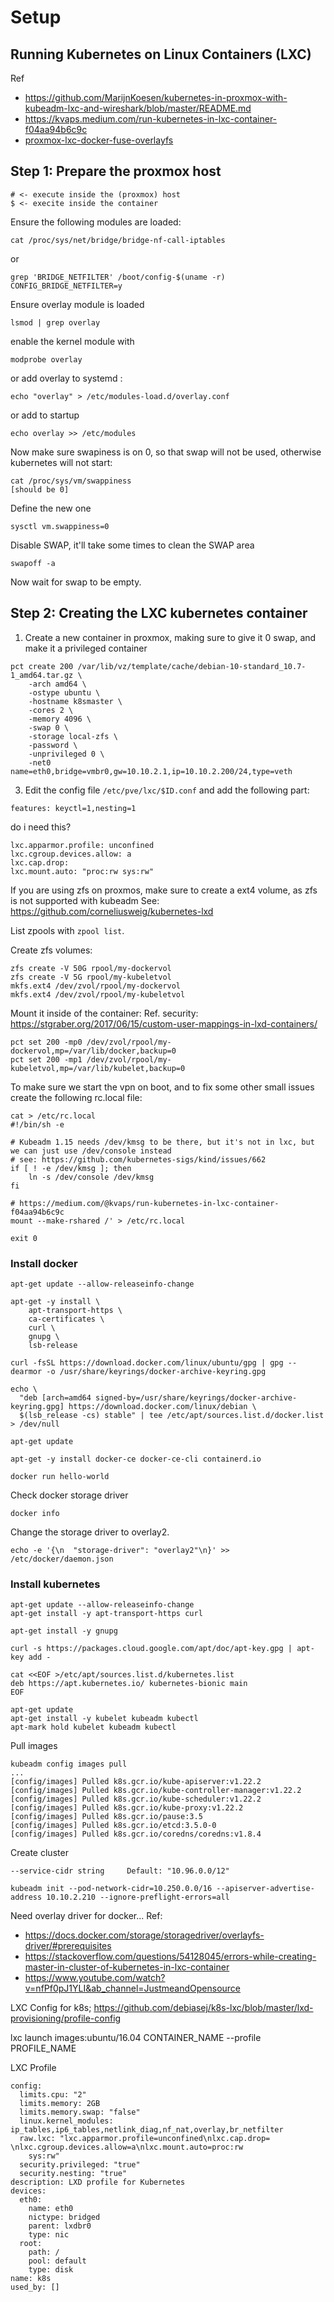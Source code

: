# Setup

## Running Kubernetes on Linux Containers (LXC)
Ref
* https://github.com/MarijnKoesen/kubernetes-in-proxmox-with-kubeadm-lxc-and-wireshark/blob/master/README.md
* https://kvaps.medium.com/run-kubernetes-in-lxc-container-f04aa94b6c9c
* [proxmox-lxc-docker-fuse-overlayfs](https://c-goes.github.io/posts/proxmox-lxc-docker-fuse-overlayfs)

## Step 1: Prepare the proxmox host

```
# <- execute inside the (proxmox) host
$ <- execite inside the container
```

Ensure the following modules are loaded:
```
cat /proc/sys/net/bridge/bridge-nf-call-iptables
```
or
```
grep 'BRIDGE_NETFILTER' /boot/config-$(uname -r)
CONFIG_BRIDGE_NETFILTER=y
```

Ensure overlay module is loaded
```
lsmod | grep overlay
```

enable the kernel module with
```
modprobe overlay
```
or add overlay to systemd :
```
echo "overlay" > /etc/modules-load.d/overlay.conf
```
or add to startup
```
echo overlay >> /etc/modules
```

Now make sure swapiness is on 0, so that swap will not be used, otherwise kubernetes will not start:

```
cat /proc/sys/vm/swappiness
[should be 0]
```

Define the new one

```
sysctl vm.swappiness=0
```

Disable SWAP, it'll take some times to clean the SWAP area
```
swapoff -a
```

Now wait for swap to be empty.

## Step 2: Creating the LXC kubernetes container

1) Create a new container in proxmox, making sure to give it 0 swap, and make it a privileged container
```
pct create 200 /var/lib/vz/template/cache/debian-10-standard_10.7-1_amd64.tar.gz \
    -arch amd64 \
    -ostype ubuntu \
    -hostname k8smaster \
    -cores 2 \
    -memory 4096 \
    -swap 0 \
    -storage local-zfs \
    -password \
    -unprivileged 0 \
    -net0 name=eth0,bridge=vmbr0,gw=10.10.2.1,ip=10.10.2.200/24,type=veth
```


3) Edit the config file `/etc/pve/lxc/$ID.conf` and add the following part:

```
features: keyctl=1,nesting=1
``` 

do i need this?
```
lxc.apparmor.profile: unconfined
lxc.cgroup.devices.allow: a
lxc.cap.drop:
lxc.mount.auto: "proc:rw sys:rw"
```

If you are using zfs on proxmos, make sure to create a ext4 volume, as zfs is not supported with kubeadm
See: https://github.com/corneliusweig/kubernetes-lxd

List zpools with ```zpool list```.

Create zfs volumes:
```
zfs create -V 50G rpool/my-dockervol
zfs create -V 5G rpool/my-kubeletvol
mkfs.ext4 /dev/zvol/rpool/my-dockervol
mkfs.ext4 /dev/zvol/rpool/my-kubeletvol
```

Mount it inside of the container:
Ref. security: https://stgraber.org/2017/06/15/custom-user-mappings-in-lxd-containers/
```
pct set 200 -mp0 /dev/zvol/rpool/my-dockervol,mp=/var/lib/docker,backup=0
pct set 200 -mp1 /dev/zvol/rpool/my-kubeletvol,mp=/var/lib/kubelet,backup=0
```

To make sure we start the vpn on boot, and to fix some other small issues create the following rc.local file:

```
cat > /etc/rc.local
#!/bin/sh -e

# Kubeadm 1.15 needs /dev/kmsg to be there, but it's not in lxc, but we can just use /dev/console instead
# see: https://github.com/kubernetes-sigs/kind/issues/662
if [ ! -e /dev/kmsg ]; then
    ln -s /dev/console /dev/kmsg
fi

# https://medium.com/@kvaps/run-kubernetes-in-lxc-container-f04aa94b6c9c
mount --make-rshared /' > /etc/rc.local

exit 0
```


### Install docker
```
apt-get update --allow-releaseinfo-change

apt-get -y install \
    apt-transport-https \
    ca-certificates \
    curl \
    gnupg \
    lsb-release
    
curl -fsSL https://download.docker.com/linux/ubuntu/gpg | gpg --dearmor -o /usr/share/keyrings/docker-archive-keyring.gpg

echo \
  "deb [arch=amd64 signed-by=/usr/share/keyrings/docker-archive-keyring.gpg] https://download.docker.com/linux/debian \
  $(lsb_release -cs) stable" | tee /etc/apt/sources.list.d/docker.list > /dev/null
  
apt-get update

apt-get -y install docker-ce docker-ce-cli containerd.io

docker run hello-world
```
Check docker storage driver
```
docker info
```

Change the storage driver to overlay2.
```
echo -e '{\n  "storage-driver": "overlay2"\n}' >> /etc/docker/daemon.json
```


### Install kubernetes

```
apt-get update --allow-releaseinfo-change
apt-get install -y apt-transport-https curl

apt-get install -y gnupg

curl -s https://packages.cloud.google.com/apt/doc/apt-key.gpg | apt-key add -

cat <<EOF >/etc/apt/sources.list.d/kubernetes.list
deb https://apt.kubernetes.io/ kubernetes-bionic main
EOF

apt-get update
apt-get install -y kubelet kubeadm kubectl
apt-mark hold kubelet kubeadm kubectl
```




Pull images
```
kubeadm config images pull
...
[config/images] Pulled k8s.gcr.io/kube-apiserver:v1.22.2
[config/images] Pulled k8s.gcr.io/kube-controller-manager:v1.22.2
[config/images] Pulled k8s.gcr.io/kube-scheduler:v1.22.2
[config/images] Pulled k8s.gcr.io/kube-proxy:v1.22.2
[config/images] Pulled k8s.gcr.io/pause:3.5
[config/images] Pulled k8s.gcr.io/etcd:3.5.0-0
[config/images] Pulled k8s.gcr.io/coredns/coredns:v1.8.4
```

Create cluster

```
--service-cidr string     Default: "10.96.0.0/12"

kubeadm init --pod-network-cidr=10.250.0.0/16 --apiserver-advertise-address 10.10.2.210 --ignore-preflight-errors=all
```

Need overlay driver for docker...
Ref:
* https://docs.docker.com/storage/storagedriver/overlayfs-driver/#prerequisites
* https://stackoverflow.com/questions/54128045/errors-while-creating-master-in-cluster-of-kubernetes-in-lxc-container
* https://www.youtube.com/watch?v=nfPf0pJ1YLI&ab_channel=JustmeandOpensource


LXC Config for k8s;
https://github.com/debiasej/k8s-lxc/blob/master/lxd-provisioning/profile-config

lxc launch images:ubuntu/16.04 CONTAINER_NAME --profile PROFILE_NAME


LXC Profile
```
config:
  limits.cpu: "2"
  limits.memory: 2GB
  limits.memory.swap: "false"
  linux.kernel_modules: ip_tables,ip6_tables,netlink_diag,nf_nat,overlay,br_netfilter
  raw.lxc: "lxc.apparmor.profile=unconfined\nlxc.cap.drop= \nlxc.cgroup.devices.allow=a\nlxc.mount.auto=proc:rw
    sys:rw"
  security.privileged: "true"
  security.nesting: "true"
description: LXD profile for Kubernetes
devices:
  eth0:
    name: eth0
    nictype: bridged
    parent: lxdbr0
    type: nic
  root:
    path: /
    pool: default
    type: disk
name: k8s
used_by: []
```

